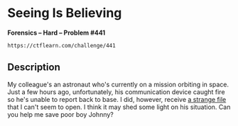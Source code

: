 # Seeing Is Believing

**Forensics – Hard – Problem #441**

`https://ctflearn.com/challenge/441`


## Description

My colleague's an astronaut who's currently on a mission orbiting in space. Just
a few hours ago, unfortunately, his communication device caught fire so he's
unable to report back to base. I did, however, receive
[a strange file](./extra/message.zip) that I can't seem to open. I think it may
shed some light on his situation. Can you help me save poor boy Johnny?
